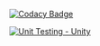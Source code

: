 

[![Codacy Badge](https://app.codacy.com/project/badge/Grade/059498f0dd2f47cb8e425d87c5af535b)](https://www.codacy.com/gh/Renganathan-S/M1_Automation_ATM-banking/dashboard?utm_source=github.com&amp;utm_medium=referral&amp;utm_content=Renganathan-S/M1_Automation_ATM-banking&amp;utm_campaign=Badge_Grade)

[![Unit Testing - Unity](https://github.com/Renganathan-S/M1_Automation_ATM-banking/actions/workflows/unity.yml/badge.svg)](https://github.com/Renganathan-S/M1_Automation_ATM-banking/actions/workflows/unity.yml)
